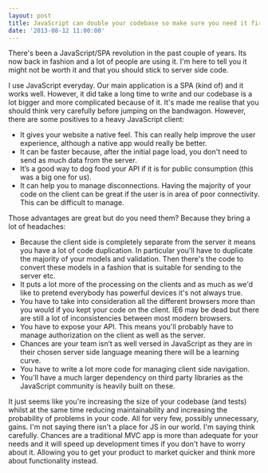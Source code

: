 ```yaml
---
layout: post
title: JavaScript can double your codebase so make sure you need it first
date: '2013-08-12 11:00:00'
---
```


There's been a JavaScript/SPA revolution in the past couple of years. Its now back in fashion and a lot of people are using it. I'm here to tell you it might not be worth it and that you should stick to server side code. 

I use JavaScript everyday. Our main application is a SPA (kind of) and it works well. However, it did take a long time to write and our codebase is a lot bigger and more complicated because of it. It's made me realise that you should think very carefully before jumping on the bandwagon. However, there are some positives to a heavy JavaScript client:

- It gives your website a native feel. This can really help improve the user experience, although a native app would really be better.
- It can be faster because, after the initial page load, you don't need to send as much data from the server.
- It’s a good way to dog food your API if it is for public consumption (this was a big one for us).
- It can help you to manage disconnections. Having the majority of your code on the client can be great if the user is in area of poor connectivity. This can be difficult to manage.

Those advantages are great but do you need them? Because they bring a lot of headaches:

- Because the client side is completely separate from the server it means you have a lot of code duplication. In particular you'll have to duplicate the majority of your models and validation. Then there's the code to convert these models in a fashion that is suitable for sending to the server etc. 
- It puts a lot more of the processing on the clients and as much as we'd like to pretend everybody has powerful devices it's not always true.
- You have to take into consideration all the different browsers more than you would if you kept your code on the client. IE6 may be dead but there are still a lot of inconsistencies between most modern browsers.
- You have to expose your API. This means you'll probably have to manage authorization on the client as well as the server.
- Chances are your team isn’t as well versed in JavaScript as they are in their chosen server side language meaning there will be a learning curve.
- You have to write a lot more code for managing client side navigation.
- You'll have a much larger dependency on third party libraries as the JavaScript community is heavily built on these. 

It just seems like you're increasing the size of your codebase (and tests) whilst at the same time reducing maintainability and increasing the probability of problems in your code. All for very few, possibly unnecessary, gains. I'm not saying there isn't a place for JS in our world. I'm saying think carefully. Chances are a traditional MVC app is more than adequate for your needs and it will speed up development times if you don't have to worry about it. Allowing you to get your product to market quicker and think more about functionality instead.
